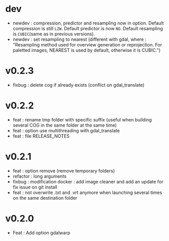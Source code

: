 # dev
- newdev : compression, predictor and resampling now in option. Default compression is still `LZW`. Default predictor is now `NO`. Default resampling is `CUBIC`(same as in previous versions).
- newdev : set resampling to nearest (different with gdal, where : "Resampling method used for overview generation or reprojection. For paletted images, NEAREST is used by default, otherwise it is CUBIC.")

# v0.2.3
- fixbug : delete cog if already exists (conflict on gdal_translate)

# v0.2.2
- feat : rename tmp folder with specific suffix (useful when building several COG in the same folder at the same time)
- feat : option use multithreading with gdal_translate
- feat : file RELEASE_NOTES

# v0.2.1
- feat : option remove (remove temporary folders)
- refactor : long arguments
- fixbug : modification docker : add image cleaner and add an update for fix issue on git install
- feat : not overwrite .txt and .vrt anymore when launching several times on the same destination folder


# v0.2.0
- Feat : Add option gdalwarp 
